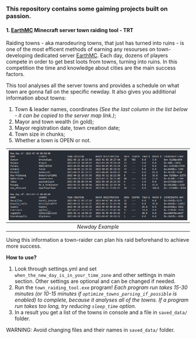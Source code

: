 ### This repository contains some gaiming projects built on passion. 
#### 1. [EarthMC](https://earthmc.net/) Minecraft server **town raiding tool - TRT**
Raiding towns - aka marodeuring towns, that just has turned into ruins - is one of the most efficent methods of earning any resourses on town-developing dedicated server [EarthMC](https://earthmc.net/). Each day, dozens of players compete in order to get best loots from towns, turning into ruins. In this competition the time and knowledge about cities are the main success factors. 

This tool analyses all the server towns and provides a schedule on what town are gonna fall on the specific newday. It also gives you additional information about towns: 

1. Town & leader names, coordinates *(See the last column in the list below - it can be copied to the server map link.)*; 
2. Mayor and town wealth (in gold); 
3. Mayor registration date, town creation date; 
4. Town size in chunks; 
5. Whether a town is OPEN or not.

| ![falling_towns.png](images/falling_towns.png) | 
|:--:| 
| *Newday Example* |

Using this information a town-raider can plan his raid beforehand to achieve more success.

**How to use?**

1. Look through settings.yml and set ```when_the_new_day_is_in_your_time_zone``` and other settings in main section. Other settings are optional and can be changed if needed. 
2. Run the ```town_raiding_tool.exe``` program! *Each program run takes 15-30 minutes (or 10-15 minutes if ```optimize_towns_parsing_if_possible``` is enabled) to complete, because it analyses all of the towns. If a program run takes too long, try reducing ```sleep_time``` option.*
3. In a result you get a list of the towns in console and a file in ```saved_data/``` folder.

WARNING: Avoid changing files and their names in ```saved_data/``` folder.